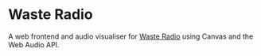 # Waste Radio

A web frontend and audio visualiser for [Waste Radio](https://radio.fam.wtf) using Canvas and the Web Audio API.
